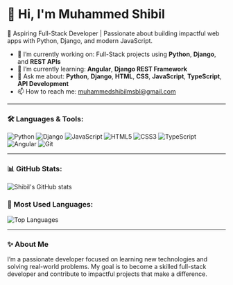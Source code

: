 # 👋 Hi, I'm Muhammed Shibil

🚀 Aspiring Full-Stack Developer | Passionate about building impactful web apps with Python, Django, and modern JavaScript.

- 🔭 I’m currently working on: Full-Stack projects using **Python**, **Django**, and **REST APIs**
- 🌱 I’m currently learning: **Angular**, **Django REST Framework**
- 💬 Ask me about: **Python**, **Django**, **HTML**, **CSS**, **JavaScript**, **TypeScript**, **API Development**
- 📫 How to reach me: muhammedshibilmsbl@gmail.com

---

### 🛠️ Languages & Tools:
![Python](https://img.shields.io/badge/-Python-3776AB?logo=python&logoColor=white)
![Django](https://img.shields.io/badge/-Django-092E20?logo=django&logoColor=white)
![JavaScript](https://img.shields.io/badge/-JavaScript-F7DF1E?logo=javascript&logoColor=black)
![HTML5](https://img.shields.io/badge/-HTML5-E34F26?logo=html5&logoColor=white)
![CSS3](https://img.shields.io/badge/-CSS3-1572B6?logo=css3&logoColor=white)
![TypeScript](https://img.shields.io/badge/-TypeScript-3178C6?logo=typescript&logoColor=white)
![Angular](https://img.shields.io/badge/-Angular-DD0031?logo=angular&logoColor=white)
![Git](https://img.shields.io/badge/-Git-F05032?logo=git&logoColor=white)

---

### 📊 GitHub Stats:
![Shibil's GitHub stats](https://github-readme-stats.vercel.app/api?username=muhammedshibilcv&show_icons=true&theme=tokyonight)

### 🌟 Most Used Languages:
![Top Languages](https://github-readme-stats.vercel.app/api/top-langs/?username=muhammedshibilcv&layout=compact&theme=tokyonight)

---

### ✨ About Me
I’m a passionate developer focused on learning new technologies and solving real-world problems. My goal is to become a skilled full-stack developer and contribute to impactful projects that make a difference.

